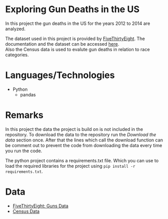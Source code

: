 # Exploring Gun Deaths in the US

In this project the gun deaths in the US for the years 2012 to 2014 are analyzed.

The dataset used in this project is provided by [FiveThirtyEight](https://www.fivethirtyeight.com/). The documentation and the dataset can be accessed [here](https://github.com/fivethirtyeight/guns-data).  
Also the Census data is used to evalute gun deaths in relation to race categories.

# Languages/Technologies

* Python 
  * pandas

# Remarks

In this project the data the project is build on is not included in the repository. To download the data to the repository run the *Download the data* section once. After that the lines which call the download function can be comment out to prevent the code from downloading the data every time you run the code.

The python project contains a requirements.txt file. Which you can use to load the required libraries for the project using ``pip install -r requirements.txt``.

# Data

* [FiveThirtyEight: Guns Data](https://www.fivethirtyeight.com/)
* [Census Data](https://github.com/JonathanAsamoah/Portfolio/blob/master/Exploring%20Gun%20Deaths%20in%20the%20US/data/census.csv)